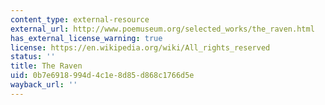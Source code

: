 ```yaml
---
content_type: external-resource
external_url: http://www.poemuseum.org/selected_works/the_raven.html
has_external_license_warning: true
license: https://en.wikipedia.org/wiki/All_rights_reserved
status: ''
title: The Raven
uid: 0b7e6918-994d-4c1e-8d85-d868c1766d5e
wayback_url: ''
---
```

